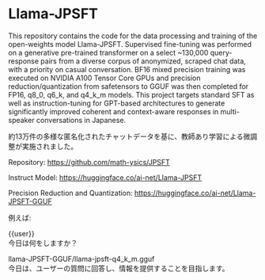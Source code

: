 # Llama-JPSFT

This repository contains the code for the data processing and training of the open-weights model Llama-JPSFT. Supervised fine-tuning was performed on a generative pre-trained transformer on a select ~130,000 query-response pairs from a diverse corpus of anonymized, scraped chat data, with a priority on casual conversation. BF16 mixed precision training was executed on NVIDIA A100 Tensor Core GPUs and precision reduction/quantization from safetensors to GGUF was then completed for FP16, q8_0, q6_k, and q4_k_m models. This project targets standard SFT as well as instruction-tuning for GPT-based architectures to generate significantly improved coherent and context-aware responses in multi-speaker conversations in Japanese.

約13万件の多様な匿名化されたチャットデータを基に、教師あり学習による微調整が実施されました。

Repository: https://github.com/math-ysics/JPSFT

Instruct Model: https://huggingface.co/ai-net/Llama-JPSFT

Precision Reduction and Quantization: https://huggingface.co/ai-net/Llama-JPSFT-GGUF

例えば:

{{user}} \
今日は何をしますか？

llama-JPSFT-GGUF/llama-jpsft-q4_k_m.gguf \
今日は、ユーザーの質問に回答し、情報を提供することを目指します。
